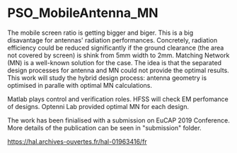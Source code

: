 # PSO_MobileAntenna_MN
The mobile screen ratio is getting bigger and biger. This is a big disavantage for antennas' radiation performances. Concretely, radiation efficiency could be reduced significantly if the ground clearance (the area not covered by screen) is shink from 5mm width to 2mm.
Matching Network (MN) is a well-known solution for the case. The idea is that the separated design processes for antenna and MN could not provide the optimal results. This work will study the hybrid design process: antenna geometry is optimised in paralle with optimal MN calculations.

Matlab plays control and verification roles. HFSS will check EM perfomance of designs. Optenni Lab provided optimal MN for each design. 

The work has been finialised with a submission on EuCAP 2019 Conference. More details of the publication can be seen in "submission" folder.

https://hal.archives-ouvertes.fr/hal-01963416/fr
